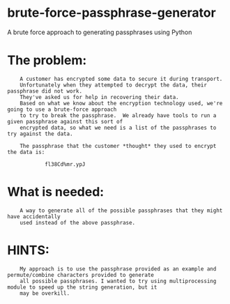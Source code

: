 # brute-force-passphrase-generator

A brute force approach to generating passphrases using Python

# The problem:
        A customer has encrypted some data to secure it during transport.  
        Unfortunately when they attempted to decrypt the data, their passphrase did not work.  
        They've asked us for help in recovering their data.  
        Based on what we know about the encryption technology used, we're going to use a brute-force approach 
        to try to break the passphrase.  We already have tools to run a given passphrase against this sort of 
        encrypted data, so what we need is a list of the passphrases to try against the data.

        The passphrase that the customer *thought* they used to encrypt the data is:

                fl38Cd%mr.ypJ

# What is needed:
        A way to generate all of the possible passphrases that they might have accidentally 
        used instead of the above passphrase.
        
        
# HINTS:

        My approach is to use the passphrase provided as an example and permute/combine characters provided to generate
        all possible passphrases. I wanted to try using multiprocessing module to speed up the string generation, but it
        may be overkill.

